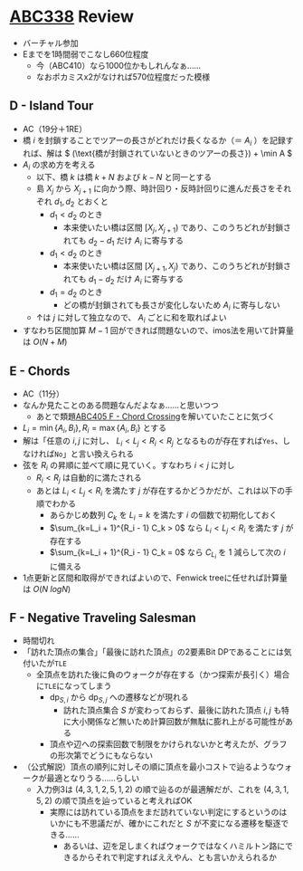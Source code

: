 # [ABC338](https://atcoder.jp/contests/abc338) Review
- バーチャル参加
- Eまでを1時間弱でこなし660位程度
  - 今（ABC410）なら1000位かもしれんなぁ……
  - なおポカミスx2がなければ570位程度だった模様

## D - Island Tour
- AC（19分＋1RE）
- 橋 $i$ を封鎖することでツアーの長さがどれだけ長くなるか（＝ $A_i$ ）を記録すれば、解は $ (\text{橋が封鎖されていないときのツアーの長さ}) + \min A $
- $A_i$ の求め方を考える
  - 以下、橋 $k$ は橋 $k + N$ および $k - N$ と同一とする
  - 島 $X_j$ から $X_{j+1}$ に向かう際、時計回り・反時計回りに進んだ長さをそれぞれ $d_1, d_2$ とおくと
    - $d_1 < d_2$ のとき
      - 本来使いたい橋は区間 $[X_j, X_{j+1})$ であり、このうちどれが封鎖されても $d_2 - d_1$ だけ $A_i$ に寄与する
    - $d_1 < d_2$ のとき
      - 本来使いたい橋は区間 $[X_{j+1}, X_j)$ であり、このうちどれが封鎖されても $d_1 - d_2$ だけ $A_i$ に寄与する
    - $d_1 = d_2$ のとき
      - どの橋が封鎖されても長さが変化しないため $A_i$ に寄与しない
  - ↑は $j$ に対して独立なので、 $A_i$ ごとに和を取ればよい
- すなわち区間加算 $M-1$ 回ができれば問題ないので、imos法を用いて計算量は $O(N+M)$

## E - Chords
- AC（11分）
- なんか見たことのある問題なんだよなぁ……と思いつつ
  - あとで類題[ABC405 F - Chord Crossing](https://atcoder.jp/contests/abc405/tasks/abc405_f)を解いていたことに気づく
- $L_i = \min \{ A_i, B_i \}, R_i = \max \{ A_i, B_i \}$ とする
- 解は「任意の $i,j$ に対し、 $L_i < L_j < R_i < R_j$ となるものが存在すれば`Yes`、しなければ`No`」と言い換えられる
- 弦を $R_i$ の昇順に並べて順に見ていく。すなわち $i < j$ に対し
  - $R_i < R_j$ は自動的に満たされる
  - あとは $L_i < L_j < R_i$ を満たす $j$ が存在するかどうかだが、これは以下の手順でわかる
    - あらかじめ数列 $C_k$ を $L_i = k$ を満たす $i$ の個数で初期化しておく
    - $\sum_{k=L_i + 1}^{R_i - 1} C_k > 0$ なら $L_i < L_j < R_i$ を満たす $j$ が存在する
    - $\sum_{k=L_i + 1}^{R_i - 1} C_k = 0$ なら $C_{L_i}$ を $1$ 減らして次の $i$ に備える
- 1点更新と区間和取得ができればよいので、Fenwick treeに任せれば計算量は $O(N\ log N)$

## F - Negative Traveling Salesman
- 時間切れ
- 「訪れた頂点の集合」「最後に訪れた頂点」の2要素Bit DPであることには気付いたが`TLE`
  - 全頂点を訪れた後に負のウォークが存在する（かつ探索が長引く）場合に`TLE`になってしまう
    - $\mathrm{dp}_{S,i}$ から $\mathrm{dp}_{S,j}$ への遷移などが現れる
      - 訪れた頂点集合 $S$ が変わっておらず、最後に訪れた頂点 $i,j$ も特に大小関係など無いため計算回数が無駄に膨れ上がる可能性がある
    - 頂点や辺への探索回数で制限をかけられないかと考えたが、グラフの形次第でどうにもならない
- （公式解説）頂点の順列に対しその順に頂点を最小コストで辿るようなウォークが最適となりうる……らしい
  - 入力例3は $(4,3,1,2,5,1,2)$ の順で辿るのが最適解だが、これを $(4,3,1,5,2)$ の順で頂点を辿っていると考えればOK
    - 実際には訪れている頂点をまだ訪れていない判定にするというのはいかにも不思議だが、確かにこれだと $S$ が不変になる遷移を駆逐できる……
      - あるいは、辺を足しまくればウォークではなくハミルトン路にできるからそれで判定すればええやん、とも言いかえられるか
